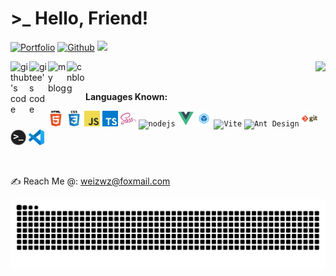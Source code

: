 # >_ Hello, Friend!
[![Portfolio](https://img.shields.io/website?down_color=lightgrey&down_message=offline&logo=%40thehackingsage&up_color=blue&up_message=portfolio&url=https%3A%2F%2Fweizwz.github.io)](https://note.weizwz.com)
[![Github](https://img.shields.io/github/followers/weizwz?style=social)](https://github.com/weizwz/)
 ![](https://visitor-badge.glitch.me/badge?page_id=weizwz.weizwz)
<!--
**weizwz/weizwz** is a ✨ _special_ ✨ repository because its `README.md` (this file) appears on your GitHub profile.

Here are some ideas to get you started:

- 🔭 I’m currently working on ...
- 🌱 I’m currently learning ...
- 👯 I’m looking to collaborate on ...
- 🤔 I’m looking for help with ...
- 💬 Ask me about ...
- 📫 How to reach me: ...
- 😄 Pronouns: ...
- ⚡ Fun fact: ...
-->

<a href="https://github.com/weizwz">
  <img align="left" alt="github's code" width="30px" src="https://cdn.jsdelivr.net/npm/simple-icons@v8/icons/github.svg" />
</a>  
<a href="https://gitee.com/weizwz">
  <img align="left" alt="gitee's code" width="30px" src="https://cdn.jsdelivr.net/npm/simple-icons@v8/icons/gitee.svg" />
</a>  
<a href="https://note.weizwz.com">
  <img align="left" alt="my blog" width="30px" src="https://cdn.jsdelivr.net/npm/simple-icons@v8/icons/webflow.svg" />
</a>  
<a href="https://www.cnblogs.com/weizwz/">
  <img align="left" alt="cnblog" width="30px" src="https://cdn.jsdelivr.net/npm/simple-icons@v3/icons/blogger.svg" />
</a>  

<img align="right" src="https://github-readme-stats.vercel.app/api?username=weizwz&&show_icons=true" />
  
<br>

<br>

**Languages Known:**

<code><img width="25" alt="html" src="https://raw.githubusercontent.com/github/explore/80688e429a7d4ef2fca1e82350fe8e3517d3494d/topics/html/html.png" /></code>
<code><img width="25" alt="css" src="https://raw.githubusercontent.com/github/explore/80688e429a7d4ef2fca1e82350fe8e3517d3494d/topics/css/css.png"></code>
<code><img width="25" alt="javascript" src="https://raw.githubusercontent.com/github/explore/80688e429a7d4ef2fca1e82350fe8e3517d3494d/topics/javascript/javascript.png"></code>
<code><img width="25" alt="typescript" src="https://raw.githubusercontent.com/github/explore/80688e429a7d4ef2fca1e82350fe8e3517d3494d/topics/typescript/typescript.png"></code>
<code><img width="25" alt="sass" src="https://raw.githubusercontent.com/github/explore/80688e429a7d4ef2fca1e82350fe8e3517d3494d/topics/sass/sass.png"></code>
<code><img width="25" alt="nodejs" src="https://user-images.githubusercontent.com/25181517/183568594-85e280a7-0d7e-4d1a-9028-c8c2209e073c.png"></code>
<code><img width="25" alt="vue" src="https://raw.githubusercontent.com/github/explore/80688e429a7d4ef2fca1e82350fe8e3517d3494d/topics/vue/vue.png"></code>
<code><img width="25" alt="webpack" src="https://raw.githubusercontent.com/github/explore/80688e429a7d4ef2fca1e82350fe8e3517d3494d/topics/webpack/webpack.png"></code>
<code><img width="25" alt="Vite" src="https://github.com/marwin1991/profile-technology-icons/assets/62091613/b40892ef-efb8-4b0e-a6b5-d1cfc2f3fc35" title="Vite"/></code>
<code><img width="25" alt="Ant Design" src="https://user-images.githubusercontent.com/25181517/190887795-99cb0921-e57f-430b-a111-e165deedaa36.png" title="Ant Design"/></code>
<code><img width="25" alt="git" src="https://raw.githubusercontent.com/github/explore/80688e429a7d4ef2fca1e82350fe8e3517d3494d/topics/git/git.png"></code>
<code><img width="25" alt="terminal" src="https://raw.githubusercontent.com/github/explore/80688e429a7d4ef2fca1e82350fe8e3517d3494d/topics/terminal/terminal.png"></code>
<code><img width="25" alt="vscode" src="https://raw.githubusercontent.com/github/explore/80688e429a7d4ef2fca1e82350fe8e3517d3494d/topics/visual-studio-code/visual-studio-code.png"></code>

<br>

✍ Reach Me @: weizwz@foxmail.com

<!-- snake contribution -->
<picture>
  <source media="(prefers-color-scheme: dark)" srcset="https://raw.githubusercontent.com/weizwz/weizwz/output/github-contribution-grid-snake-dark.svg">
  <source media="(prefers-color-scheme: light)" srcset="https://raw.githubusercontent.com/weizwz/weizwz/output/github-contribution-grid-snake.svg">
  <img alt="github contribution grid snake animation" src="https://raw.githubusercontent.com/weizwz/weizwz/output/github-contribution-grid-snake.svg">
</picture>